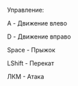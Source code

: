 Управление:

A - Движение влево

D - Движение вправо

Space - Прыжок

LShift - Перекат

ЛКМ - Атака

